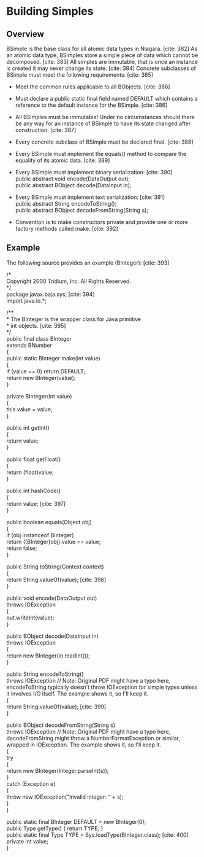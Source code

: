 # **Building Simples**

## **Overview**

BSimple is the base class for all atomic data types in Niagara. \[cite: 382\] As an atomic data type, BSimples store a simple piece of data which cannot be decomposed. \[cite: 383\] All simples are immutable, that is once an instance is created it may never change its state. \[cite: 384\] Concrete subclasses of BSimple must meet the following requirements: \[cite: 385\]

* Meet the common rules applicable to all BObjects. \[cite: 386\]  
* Must declare a public static final field named DEFAULT which contains a reference to the default instance for the BSimple. \[cite: 386\]  
* All BSimples must be immutable\! Under no circumstances should there be any way for an instance of BSimple to have its state changed after construction. \[cite: 387\]  
* Every concrete subclass of BSimple must be declared final. \[cite: 388\]  
* Every BSimple must implement the equals() method to compare the equality of its atomic data. \[cite: 389\]  
* Every BSimple must implement binary serialization: \[cite: 390\]  
  public abstract void encode(DataOutput out);  
  public abstract BObject decode(DataInput in);

* Every BSimple must implement text serialization: \[cite: 391\]  
  public abstract String encodeToString();  
  public abstract BObject decodeFromString(String s);

* Convention is to make constructors private and provide one or more factory methods called make. \[cite: 392\]

## **Example**

The following source provides an example (BInteger): \[cite: 393\]

/\*  
Copyright 2000 Tridium, Inc. All Rights Reserved.  
\*/  
package javax.baja.sys; \[cite: 394\]  
import java.io.\*;

/\*\*  
\* The BInteger is the wrapper class for Java primitive  
\* int objects. \[cite: 395\]  
\*/  
public final class BInteger  
  extends BNumber  
{  
  public static BInteger make(int value)  
  {  
    if (value \== 0\) return DEFAULT;  
    return new BInteger(value);  
  }

  private BInteger(int value)  
  {  
    this.value \= value;  
  }

  public int getInt()  
  {  
    return value;  
  }

  public float getFloat()  
  {  
    return (float)value;  
  }

  public int hashCode()  
  {  
    return value; \[cite: 397\]  
  }

  public boolean equals(Object obj)  
  {  
    if (obj instanceof BInteger)  
      return ((BInteger)obj).value \== value;  
    return false;  
  }

  public String toString(Context context)  
  {  
    return String.valueOf(value); \[cite: 398\]  
  }

  public void encode(DataOutput out)  
    throws IOException  
  {  
    out.writeInt(value);  
  }

  public BObject decode(DataInput in)  
    throws IOException  
  {  
    return new BInteger(in.readInt());  
  }

  public String encodeToString()  
    throws IOException // Note: Original PDF might have a typo here, encodeToString typically doesn't throw IOException for simple types unless it involves I/O itself. The example shows it, so I'll keep it.  
  {  
    return String.valueOf(value); \[cite: 399\]  
  }

  public BObject decodeFromString(String s)  
    throws IOException // Note: Original PDF might have a typo here, decodeFromString might throw a NumberFormatException or similar, wrapped in IOException. The example shows it, so I'll keep it.  
  {  
    try  
    {  
      return new BInteger(Integer.parseInt(s));  
    }  
    catch (Exception e)  
    {  
      throw new IOException("Invalid integer: " \+ s);  
    }  
  }

  public static final BInteger DEFAULT \= new BInteger(0);  
  public Type getType() { return TYPE; }  
  public static final Type TYPE \= Sys.loadType(BInteger.class); \[cite: 400\]  
  private int value;  
}  
